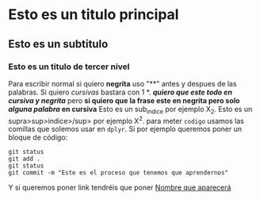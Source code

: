 # Esto es un titulo principal
## Esto es un subtitulo
### Esto es un titulo de tercer nivel

Para escribir normal si quiero **negrita** uso "**" antes y despues de las palabras. Si quiero *cursivas* bastara con 1 *.
***quiero que este todo en cursiva y negrita*** pero **si quiero que la frase este en negrita pero solo _alguna palabra_ en cursiva**
Esto es un sub<sub>indice</sub> por ejemplo X<sub>2</sub>.
Esto es un supra>sup>indice>/sup> por ejemplo X<sup>2</sup>.
para meter `codigo` usamos las comillas que solemos usar en `dplyr`. Si por ejemplo queremos poner un bloque de código:
```
git status
git add .
git status
git commit -m "Este es el proceso que tenemos que aprendernos"
```

Y si queremos poner link tendréis que poner [Nombre que aparecerá](http:)
